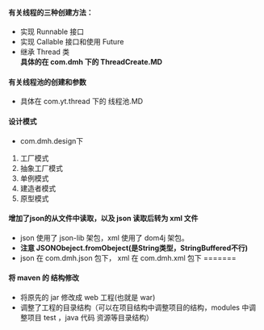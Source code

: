 #### 有关线程的三种创建方法：    
+ 实现 Runnable 接口    
+ 实现 Callable 接口和使用 Future   
+ 继承 Thread 类    
**具体的在 com.dmh 下的 ThreadCreate.MD**   

#### 有关线程池的创建和参数     
+ 具体在 com.yt.thread 下的 线程池.MD 

#### 设计模式
 + com.dmh.design下    
1. 工厂模式
2. 抽象工厂模式
3. 单例模式
4. 建造者模式
5. 原型模式
 
#### 增加了json的从文件中读取，以及 json  读取后转为 xml 文件
* json 使用了 json-lib 架包，xml 使用了 dom4j 架包。
* **注意 JSONObeject.fromObeject(是String类型，StringBuffered不行)**
* json 在 com.dmh.json 包下， xml 在 com.dmh.xml 包下
=======
 
#### 将 maven 的 结构修改     
- 将原先的 jar 修改成 web 工程(也就是 war)      
- 调整了工程的目录结构（可以在项目结构中调整项目的结构，modules 中调整项目 test ，java 代码 资源等目录结构）    

